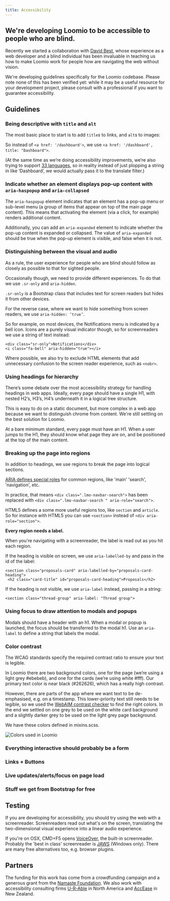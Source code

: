 ```yaml
---
title: Accessibility
---
```

## We're developing Loomio to be accessible to people who are blind.

Recently we started a collaboration with [David Best](http://davidbest.ca/), whose experience as a web developer and a blind individual has been invaluable in teaching us how to make Loomio work for people how are navigating the web without vision.

We're developing guidelines specifically for the Loomio codebase. Please note none of this has been verified yet: while it may be a useful resource for your development project, please consult with a professional if you want to guarantee accessibility.

## Guidelines

###  Being descriptive with `title` and `alt`

The most basic place to start is to add `title`s to links, and `alt`s to images:

So instead of `<a href: '/dashboard'>`, we use `<a href: '/dashboard', title: "Dashboard">`.

(At the same time as we’re doing accessibility improvements, we’re also trying to support [33 languages](https://www.loomio.org/translation), so in reality instead of just plopping a string in like ‘Dashboard’, we would actually pass it to the translate filter.)

### Indicate whether an element displays pop-up content with `aria-haspopup` and `aria-collapsed`

The `aria-haspopup` element indicates that an element has a pop-up menu or sub-level menu (a group of items that appear on top of the main page content). This means that activating the element (via a click, for example) renders additional content.

Additionally, you can add an `aria-expanded` element to indicate whether the pop-up content is expanded or collapsed. The value of `aria-expanded` should be true when the pop-up element is visible, and false when it is not.

### Distinguishing between the visual and audio

As a rule, the user experience for people who are blind should follow as closely as possible to that for sighted people.

Occasionally though, we need to provide different experiences. To do that we use `.sr-only` and `aria-hidden`.

`.sr-only` is a Bootstrap class that includes text for screen readers but hides it from other devices.

For the reverse case, where we want to hide something from screen readers, we use `aria-hidden: ‘true’`.

So for example, on most devices, the Notifications menu is indicated by a bell icon. Icons are a purely visual indicator though, so for screenreaders we use a string of text instead:

```
<div class="sr-only">Notifications</div>
<i class="fa-bell" aria-hidden="true"></i>
```

Where possible, we also try to exclude HTML elements that add unnecessary confusion to the screen reader experience, such as `<nobr>`.

### Using headings for hierarchy

There’s some debate over the most accessibility strategy for handling headings in web apps. Ideally, every page should have a single H1, with nested H2’s, H3’s, H4’s underneath it in a logical tree structure.

This is easy to do on a static document, but more complex in a web app because we want to distinguish chrome from content. We're still settling on the best solution for Loomio.

At a bare minimum standard, every page must have an H1. When a user jumps to the H1, they should know what page they are on, and be positioned at the top of the main content.

### Breaking up the page into regions

In addition to headings, we use regions to break the page into logical sections.

[ARIA defines special roles](http://www.webteacher.ws/2010/10/14/aria-roles-101/) for common regions, like 'main' 'search', 'navigation', etc.

In practice, that means `<div class=".lmo-navbar-search">` has been replaced with `<div class=".lmo-navbar-search
" aria-role="search">`.

HTML5 defines a some more useful regions too, like `section` and `article`. So for instance with HTML5 you can use `<section>` instead of `<div aria-role="section">`.

**Every region needs a label.**

When you're navigating with a screenreader, the label is read out as you hit each region.

If the heading is visible on screen, we use `aria-labelled-by` and pass in the id of the label:

```
<section class="proposals-card" aria-labelled-by="proposals-card-heading">
 <h2 class="card-title" id="proposals-card-heading">Proposals</h2>
```

If the heading is not visible, we use `aria-label` instead, passing in a string:

`<section class="thread-group" aria-label: "Thread group">`

### Using focus to draw attention to modals and popups

Modals should have a header with an h1. When a modal or popup is launched, the focus should be transferred to the modal h1. Use an `aria-label` to define a string that labels the modal.

### Color contrast

The WCAG standards specify the required contrast ratio to ensure your text is legible.

In Loomio there are two background colors, one for the page (we’re using a light grey #ebebeb), and one for the cards (we’re using white #fff). Our primary text color is near black (#262626), which has a really high contrast.

However, there are parts of the app where we want text to be de-emphasised, e.g. on a timestamp. This lower-priority text still needs to be legible, so we used the [WebAIM contrast checker](http://webaim.org/resources/contrastchecker/) to find the right colors. In the end we settled on one grey to be used on the white card background and a slightly darker grey to be used on the light grey page background.

We have these colors defined in mixins.scss.

![Colors used in Loomio](http://i.imgur.com/dRFmrET.png)

### Everything interactive should probably be a form
### Links + Buttons
### Live updates/alerts/focus on page load
### Stuff we get from Bootstrap for free

## Testing

If you are developing for accessibility, you should try using the web with a screenreader. Screenreaders read out what's on the screen, translating the two-dimensional visual experience into a linear audio experience.

If you're on OSX, CMD+F5 opens [VoiceOver](https://www.apple.com/nz/accessibility/osx/voiceover/), the built-in screenreader. Probably the 'best in class' screenreader is [JAWS](http://www.freedomscientific.com/Products/Blindness/JAWS) (Windows only). There are many free alternatives too, e.g. browser plugins.
## Partners

The funding for this work has come from a crowdfunding campaign and a generous grant from the [Namaste Foundation](http://www.namaste.org/blog/collaborative-decision-making-with-loomio). We also work with accessibility consulting firms [U-R-Able](http://u-r-able.com) in North America and [AccEase](http://www.accease.com/) in New Zealand.
